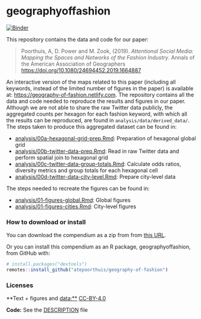 
<!-- README.md is generated from README.Rmd. Please edit that file -->
geographyoffashion
==================

[![Binder](https://mybinder.org/badge_logo.svg)](https://mybinder.org/v2/gh/atepoorthuis/geography-of-fashion/master%20?urlpath=rstudio)

This repository contains the data and code for our paper:

> Poorthuis, A, D. Power and M. Zook, (2019). *Attentional Social Media: Mapping the Spaces and Networks of the Fashion Industry*. Annals of the American Association of Geographers <https://doi.org/10.1080/24694452.2019.1664887>

An interactive version of the maps related to this paper (including all keywords, instead of the limited number of figures in the paper) is available at: <https://geography-of-fashion.netlify.com>. The repository contains all the data and code needed to reproduce the results and figures in our paper. Although we are not able to share the raw Twitter data publicly, the aggregated counts per hexagon for each fashion keyword, with which all the results can be reproduced, are found in `analysis/data/derived_data/`. The steps taken to produce this aggregated dataset can be found in:

-   [analysis/00a-hexagonal-grid-prep.Rmd](analysis/00a-hexagonal-grid-prep.md): Preparation of hexagonal global grid
-   [analysis/00b-twitter-data-prep.Rmd](analysis/00b-twitter-data-prep.md): Read in raw Twitter data and perform spatial join to hexagonal grid
-   [analysis/00c-twitter-data-group-totals.Rmd](analysis/00c-twitter-data-group-totals.md): Calculate odds ratios, diversity metrics and group totals for each hexagonal cell
-   [analysis/00d-twitter-data-city-level.Rmd](analysis/00d-twitter-data-city-level.md): Prepare city-level data

The steps needed to recreate the figures can be found in:

-   [analysis/01-figures-global.Rmd](analysis/01-figures-global.md): Global figures
-   [analysis/01-figures-cities.Rmd](analysis/01-figures-cities.md): City-level figures

### How to download or install

You can download the compendium as a zip from from [this URL](https://github.com/atepoorthuis/geography-of-fashion/archive/master.zip).

Or you can install this compendium as an R package, geographyoffashion, from GitHub with:

``` r
# install.packages("devtools")
remotes::install_github("atepoorthuis/geography-of-fashion")
```

### Licenses

\*\*Text + figures and <data:**> [CC-BY-4.0](http://creativecommons.org/licenses/by/4.0/)

**Code:** See the [DESCRIPTION](DESCRIPTION) file

